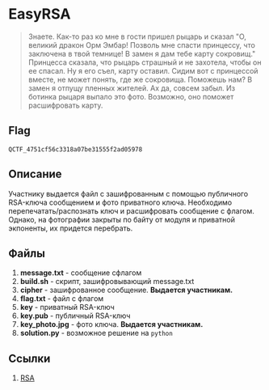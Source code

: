 EasyRSA
=======

> Знаете. Как-то раз ко мне в гости пришел рыцарь и сказал "О, великий дракон Орм Эмбар!
> Позволь мне спасти принцессу, что заключена в твой темнице! В замен я дам тебе карту сокровищ."
> Принцесса сказала, что рыцарь страшный и не захотела, чтобы он ее спасал. Ну я его съел, карту оставил.
> Сидим вот с принцессой вместе, не может понять, где же сокровища. Поможешь нам?
> В замен я отпущу пленных жителей. Ах да, совсем забыл. Из ботинка рыцаря выпало это фото.
> Возможно, оно поможет расшифровать карту.

Flag
----
```
QCTF_4751cf56c3318a07be31555f2ad05978
```

Описание
--------
Участнику выдается файл с зашифрованным с помощью публичного RSA-ключа сообщением и фото
приватного ключа. Необходимо перепечатать/распознать ключ и расшифровать сообщение с флагом.
Однако, на фотографии закрыты по байту от модуля и приватной экпоненты, их придется перебрать.

Файлы
-----
1. **message.txt** - сообщение  сфлагом
2. **build.sh** - скрипт, зашифровывающий message.txt
3. **cipher** - зашифрованное сообщение. **Выдается участникам.**
4. **flag.txt** - файл с флагом
5. **key** - приватный RSA-ключ
6. **key.pub** - публичный RSA-ключ
7. **key_photo.jpg** - фото ключа. **Выдается участникам.**
8. **solution.py** - возможное решение на `python`

Ссылки
------
1. [RSA](https://ru.wikipedia.org/wiki/RSA)
